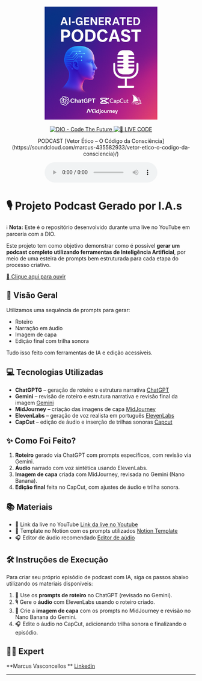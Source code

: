 <p align="center">
<img 
    src="./assets/cover.jpeg"
    width="300"
/>
</p>

<p align="center">
<a href="https://dio.me/">
    <img 
        src="https://img.shields.io/badge/DIO-Code_The_Future-28DA77?logo=youtube" 
        alt="DIO - Code The Future">
</a>
<a href="https://dio.me/">
<img 
    src="https://img.shields.io/badge/🔴_LIVE_CODE-FF5E72" 
    alt="🔴 LIVE CODE">
</a>
</p>

<p align="center">
    PODCAST [Vetor Ético – O Código da Consciência] (https://soundcloud.com/marcus-435582933/vetor-etico-o-codigo-da-consciencia)/) 
</p>

<div align="center">
    <audio src="output/podcast_editado.MP3" controls title="Podcast editado"></audio>
</div>

# 🎙️ Projeto Podcast Gerado por I.A.s

ℹ️ **Nota:** Este é o repositório desenvolvido durante uma live no YouTube em parceria com a DIO.

Este projeto tem como objetivo demonstrar como é possível **gerar um podcast completo utilizando ferramentas de Inteligência Artificial**, por meio de uma esteira de prompts bem estruturada para cada etapa do processo criativo.

<a href="https://soundcloud.com/marcus-435582933/vetor-etico-o-codigo-da-consciencia" title="Enter SOUNDCLOUD now">📕 Clique aqui para ouvir</a>

## 🧠 Visão Geral

Utilizamos uma sequência de prompts para gerar:

- Roteiro
- Narração em áudio
- Imagem de capa
- Edição final com trilha sonora

Tudo isso feito com ferramentas de IA e edição acessíveis.

## 💻 Tecnologias Utilizadas

- **ChatGPTG** – geração de roteiro e estrutura narrativa [ChatGPT](https://www.chatgpt.com/) 
- **Gemini** – revisão de roteiro e estrutura narrativa e revisão final da imagem [Gemini](https://gemini.google.com/) 
- **MidJourney** – criação das imagens de capa [MidJourney](https://www.midjourney.com/app/)
- **ElevenLabs** – geração de voz realista em português [ElevenLabs](https://beta.elevenlabs.io/)
- **CapCut** – edição de áudio e inserção de trilhas sonoras [Capcut](https://www.capcut.com/pt-br/)

## ✨ Como Foi Feito?

1. **Roteiro** gerado via ChatGPT com prompts específicos, com revisão via Gemini.
2. **Áudio** narrado com voz sintética usando ElevenLabs.
3. **Imagem de capa** criada com MidJourney, revisada no Gemini (Nano Banana).
4. **Edição final** feita no CapCut, com ajustes de áudio e trilha sonora.

## 📚 Materiais

- 🔗 Link da live no YouTube [Link da live no Youtube](https://www.youtube.com)
- 📄 Template no Notion com os prompts utilizados [Notion Template](https://helpful-jump-17b.notion.site/PAS-Podcast-AI-Studio-210489e15d7a4a73b743bb159e45d06f?pvs=4)
- 🎧 Editor de áudio recomendado [Editor de aúdio](https://www.capcut.com/editor?from_page=landing_page&__action_from=picture_V%C3%ADdeos%20profissionais%20em%20minutos,%20n%C3%A3o%20em%20horas.)

## 🛠️ Instruções de Execução

Para criar seu próprio episódio de podcast com IA, siga os passos abaixo utilizando os materiais disponíveis:

1. 🤖 Use os **prompts de roteiro** no ChatGPT (revisado no Gemini).
2. 🎙️ Gere o **áudio** com ElevenLabs usando o roteiro criado.
3. 🎨 Crie a **imagem de capa** com os prompts no MidJourney e revisão no Nano Banana do Gemini.
4. 🎧 Edite o áudio no CapCut, adicionando trilha sonora e finalizando o episódio.

## 👨‍💻 Expert

**Marcus Vasconcellos ** [Linkedin](https://www.linkedin.com/in/marcusvasconcellos) 
  
---
